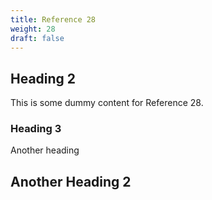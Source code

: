 ```yaml
---
title: Reference 28
weight: 28
draft: false
---
```


## Heading 2

This is some dummy content for Reference 28.

### Heading 3

Another heading

## Another Heading 2

